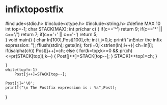 # infixtopostfix
#include<stdio.h>
#include<ctype.h>
#include<string.h>
#define MAX 10
int top=-1;
char STACK[MAX];
int pr(char c)
{
	if(c=='^')
		return 9;
	if(c=='*' || c=='/')
		return 7;
	if(c=='+' || c=='-')
		return 5;	
}
void main()
{
	char In[100],Post[100],ch;
	int i,j=0,k;
	printf("\nEnter the infix expression: ");
	fflush(stdin);
	gets(In);
	for(i=0;i<strlen(In);i++){
		ch=In[i];
		if(isalpha(ch))
			Post[j++]=ch;
		else
		{
			for(k=top;k>=0 && pr(ch)<=pr(STACK[top]);k--)
			{
				Post[j++]=STACK[top--];
			}
			STACK[++top]=ch;
		}
			
	}
	while(top!=-1)
		Post[j++]=STACK[top--];	
	
	Post[j]='\0';
	printf("\n The Postfix expression is : %s",Post);
}
